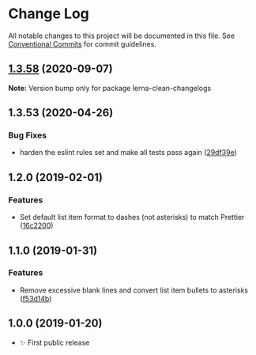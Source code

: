 # Change Log

All notable changes to this project will be documented in this file.
See [Conventional Commits](https://conventionalcommits.org) for commit guidelines.

## [1.3.58](https://gitlab.com/codsen/codsen/compare/lerna-clean-changelogs@1.3.57...lerna-clean-changelogs@1.3.58) (2020-09-07)

**Note:** Version bump only for package lerna-clean-changelogs





## 1.3.53 (2020-04-26)

### Bug Fixes

- harden the eslint rules set and make all tests pass again ([29df39e](https://gitlab.com/codsen/codsen/commit/29df39eb787ff5b3a0636ed4ea7df6056f5a0451))

## 1.2.0 (2019-02-01)

### Features

- Set default list item format to dashes (not asterisks) to match Prettier ([16c2200](https://gitlab.com/codsen/codsen/commit/16c2200))

## 1.1.0 (2019-01-31)

### Features

- Remove excessive blank lines and convert list item bullets to asterisks ([f53d14b](https://gitlab.com/codsen/codsen/commit/f53d14b))

## 1.0.0 (2019-01-20)

- ✨ First public release
